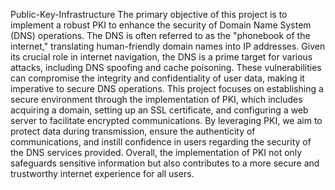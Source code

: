 Public-Key-Infrastructure
The primary objective of this project is to implement a robust PKI to enhance the security of Domain Name System (DNS) operations. The DNS is often referred to as the "phonebook of the internet," translating human-friendly domain names into IP addresses. Given its crucial role in internet navigation, the DNS is a prime target for various attacks, including DNS spoofing and cache poisoning. These vulnerabilities can compromise the integrity and confidentiality of user data, making it imperative to secure DNS operations. This project focuses on establishing a secure environment through the implementation of PKI, which includes acquiring a domain, setting up an SSL certificate, and configuring a web server to facilitate encrypted communications. By leveraging PKI, we aim to protect data during transmission, ensure the authenticity of communications, and instill confidence in users regarding the security of the DNS services provided. Overall, the implementation of PKI not only safeguards sensitive information but also contributes to a more secure and trustworthy internet experience for all users.
